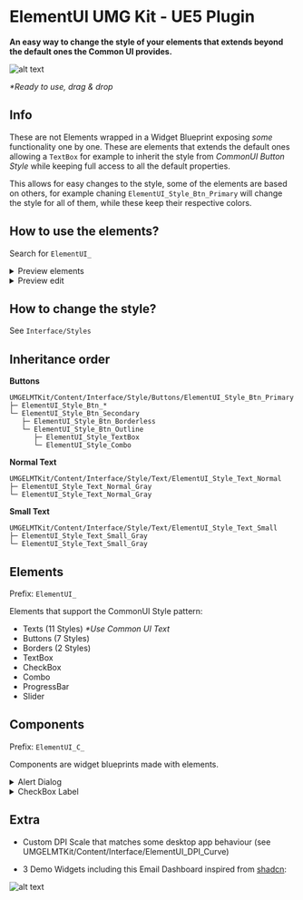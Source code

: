 # ElementUI UMG Kit - UE5 Plugin

**An easy way to change the style of your elements that extends beyond the default ones the Common UI provides.**

![alt text](https://i.imgur.com/tvVaHcT.png)

_\*Ready to use, drag & drop_

## Info

These are not Elements wrapped in a Widget Blueprint exposing _some_ functionality one by one. These are elements that extends the default ones allowing a `TextBox` for example to inherit the style from _CommonUI Button Style_ while keeping full access to all the default properties.

This allows for easy changes to the style, some of the elements are based on others, for example chaning `ElementUI_Style_Btn_Primary` will change the style for all of them, while these keep their respective colors.

## How to use the elements?

Search for `ElementUI_`

<details>
  <summary>Preview elements</summary>

![alt text](https://i.imgur.com/nqDP0dq.png)

</details>

<details>
  <summary>Preview edit</summary>

![alt text](https://i.imgur.com/F8lKlpj.png)

</details>

## How to change the style?

See `Interface/Styles`

## Inheritance order

**Buttons**


```
UMGELMTKit/Content/Interface/Style/Buttons/ElementUI_Style_Btn_Primary
├─ ElementUI_Style_Btn_*
└─ ElementUI_Style_Btn_Secondary
   ├─ ElementUI_Style_Btn_Borderless
   └─ ElementUI_Style_Btn_Outline
      ├─ ElementUI_Style_TextBox
      └─ ElementUI_Style_Combo
```

**Normal Text**


```
UMGELMTKit/Content/Interface/Style/Text/ElementUI_Style_Text_Normal
├─ ElementUI_Style_Text_Normal_Gray
└─ ElementUI_Style_Text_Normal_Gray
```

**Small Text**


```
UMGELMTKit/Content/Interface/Style/Text/ElementUI_Style_Text_Small
├─ ElementUI_Style_Text_Small_Gray
└─ ElementUI_Style_Text_Small_Gray
```



## Elements

Prefix: `ElementUI_`

Elements that support the CommonUI Style pattern:

- Texts (11 Styles) _\*Use Common UI Text_
- Buttons (7 Styles)
- Borders (2 Styles)
- TextBox
- CheckBox
- Combo
- ProgressBar
- Slider

## Components

Prefix: `ElementUI_C_`

Components are widget blueprints made with elements.

<details>
  <summary>Alert Dialog</summary>

    UMGELMTKit/Content/Interface/Components/ElementUI_C_AlertDialog

![alt text](https://i.imgur.com/ZtCLHC6.png)

</details>

<details>
  <summary>CheckBox Label</summary>

    UMGELMTKit/Content/Interface/Components/ElementUI_C_CheckboxLabel

![alt text](https://i.imgur.com/YKAvQbg.png)

</details>

## Extra

- Custom DPI Scale that matches some desktop app behaviour (see UMGELMTKit/Content/Interface/ElementUI_DPI_Curve)

- 3 Demo Widgets including this Email Dashboard inspired from [shadcn](https://ui.shadcn.com/examples/mail):

<!-- <details> -->
  <!-- <summary>Preview</summary> -->

![alt text](https://i.imgur.com/U7s8kmO.png)

<!-- </details> -->
